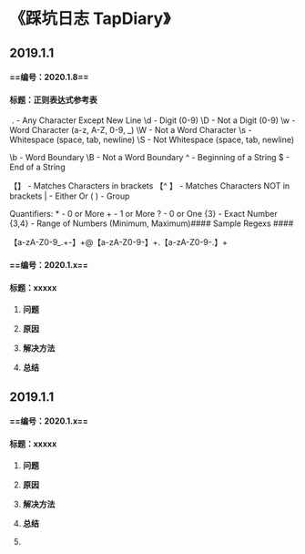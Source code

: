 # 《踩坑日志 TapDiary》

## 2019.1.1

#### ==编号：2020.1.8==

#### 标题：正则表达式参考表

​	. 	- Any Character Except New Line
\d 	- Digit (0-9)
\D 	- Not a Digit (0-9)
\w 	- Word Character (a-z, A-Z, 0-9, _)
\W	 - Not a Word Character
\s	 - Whitespace (space, tab, newline)
\S	 - Not Whitespace (space, tab, newline)

\b	 - Word Boundary
\B	 - Not a Word Boundary
^	 - Beginning of a String
$	 - End of a String

【】	 - Matches Characters in brackets
【^ 】	 - Matches Characters NOT in brackets
| 	- Either Or
( )	 - Group

Quantifiers:
\*	 - 0 or More
\+ 	- 1 or More
? 	- 0 or One
{3}	 - Exact Number
{3,4}	 - Range of Numbers (Minimum, Maximum)#### Sample Regexs ####

【a-zA-Z0-9_.+-】+@【a-zA-Z0-9-】+\.【a-zA-Z0-9-.】+



#### ==编号：2020.1.x==

#### 标题：xxxxx

1. **问题**

   

2. **原因**

   

3. **解决方法**

   

4. **总结**

   

## 2019.1.1

#### ==编号：2020.1.x==

#### 标题：xxxxx

1. **问题**

   

2. **原因**

   

3. **解决方法**

   

4. **总结**

1. 

   









